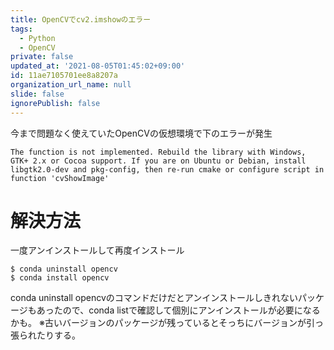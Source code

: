 ```yaml
---
title: OpenCVでcv2.imshowのエラー
tags:
  - Python
  - OpenCV
private: false
updated_at: '2021-08-05T01:45:02+09:00'
id: 11ae7105701ee8a8207a
organization_url_name: null
slide: false
ignorePublish: false
---
```

今まで問題なく使えていたOpenCVの仮想環境で下のエラーが発生

```
The function is not implemented. Rebuild the library with Windows, GTK+ 2.x or Cocoa support. If you are on Ubuntu or Debian, install libgtk2.0-dev and pkg-config, then re-run cmake or configure script in function 'cvShowImage'
```

# 解決方法
一度アンインストールして再度インストール

```console
$ conda uninstall opencv
$ conda install opencv
```

conda uninstall opencvのコマンドだけだとアンインストールしきれないパッケージもあったので、conda listで確認して個別にアンインストールが必要になるかも。
※古いバージョンのパッケージが残っているとそっちにバージョンが引っ張られたりする。
